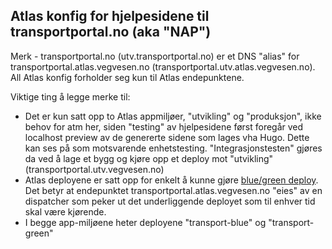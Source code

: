 ## Atlas konfig for hjelpesidene til transportportal.no (aka "NAP")

Merk - transportportal.no (utv.transportportal.no) er et DNS "alias" for transportportal.atlas.vegvesen.no (transportportal.utv.atlas.vegvesen.no). All Atlas konfig forholder seg kun til Atlas endepunktene.

Viktige ting å legge merke til:

+ Det er kun satt opp to Atlas appmiljøer, "utvikling" og "produksjon", ikke behov for atm her, siden "testing" av hjelpesidene først foregår ved localhost preview av de genererte sidene som lages vha Hugo. Dette kan ses på som motsvarende enhetstesting. "Integrasjonstesten" gjøres da ved å lage et bygg og kjøre opp et deploy mot "utvikling" (transportportal.utv.vegvesen.no)
+ Atlas deployene er satt opp for enkelt å kunne gjøre [blue/green deploy](https://atlas-docs.atlas.vegvesen.no/atlas-dokumentasjon/latest/eksempler/bluegreen_deploy.html). Det betyr at endepunktet transportportal.atlas.vegvesen.no "eies" av en dispatcher som peker ut det underliggende deployet som til enhver tid skal være kjørende.
+ I begge app-miljøene heter deployene "transport-blue" og "transport-green"
